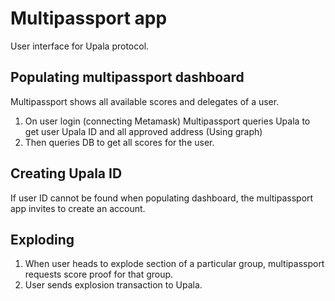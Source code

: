 # Multipassport app
User interface for Upala protocol. 

## Populating multipassport dashboard

Multipassport shows all available scores and delegates of a user. 

1. On user login (connecting Metamask) Multipassport queries Upala to get user Upala ID and all approved address (Using graph)
2. Then queries DB to get all scores for the user.

## Creating Upala ID

If user ID cannot be found when populating dashboard, the multipassport app invites to create an account.

## Exploding

1. When user heads to explode section of a particular group, multipassport requests score proof for that group.
2. User sends explosion transaction to Upala.
